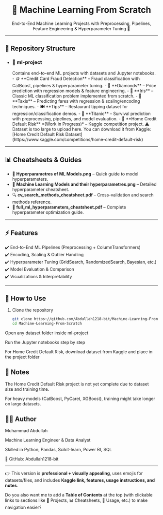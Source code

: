 <h1 align="center">🤖 Machine Learning From Scratch</h1>

<p align="center">
  End-to-End Machine Learning Projects with Preprocessing, Pipelines, Feature Engineering & Hyperparameter Tuning 🚀
</p>

---

<h2>📂 Repository Structure</h2>

- <h3>📁 ml-project</h3>
  Contains end-to-end ML projects with datasets and Jupyter notebooks.
  - 🪙 **Credit Card Fraud Detection** – Fraud classification with CatBoost, pipelines & hyperparameter tuning.
  - 💎 **Diamonds** – Price prediction with regression models & feature engineering.
  - 🌸 **Iris** – Classic ML classification problem implemented from scratch.
  - 🚕 **Taxis** – Predicting fares with regression & scaling/encoding techniques.
  - 🍽️ **Tips** – Restaurant tipping dataset for regression/classification demos.
  - 🚢 **Titanic** – Survival prediction with preprocessing, pipelines, and model evaluation.
  - 🏦 **Home Credit Default Risk** *(Work in Progress)* – Kaggle competition project.  
    ⚠️ Dataset is too large to upload here. You can download it from Kaggle:  
    [Home Credit Default Risk Dataset](https://www.kaggle.com/competitions/home-credit-default-risk)

---

<h2>📊 Cheatsheets & Guides</h2>

- 📝 **Hyperparametres of ML Models.png** – Quick guide to model hyperparameters.  
- 🔧 **Machine Learning Models and their hyperparametres.png** – Detailed hyperparameter cheatsheet.  
- 🔍 **cv_search_methods_cheatsheet.pdf** – Cross-validation and search methods reference.  
- 📘 **full_ml_hyperparameters_cheatsheet.pdf** – Complete hyperparameter optimization guide.  

---

<h2>⚡ Features</h2>

✔️ End-to-End ML Pipelines (Preprocessing + ColumnTransformers)  
✔️ Encoding, Scaling & Outlier Handling  
✔️ Hyperparameter Tuning (GridSearch, RandomizedSearch, Bayesian, etc.)  
✔️ Model Evaluation & Comparison  
✔️ Visualizations & Interpretability  

---

<h2>🚀 How to Use</h2>

1. Clone the repository  
   ```sh
   git clone https://github.com/Abdullah1218-bit/Machine-Learning-From-Scratch.git
   cd Machine-Learning-From-Scratch
Open any dataset folder inside ml-project

Run the Jupyter notebooks step by step

For Home Credit Default Risk, download dataset from Kaggle and place in the project folder

<h2>📌 Notes</h2>

The Home Credit Default Risk project is not yet complete due to dataset size and training time.

For heavy models (CatBoost, PyCaret, XGBoost), training might take longer on large datasets.

<h2>👨‍💻 Author</h2>

Muhammad Abdullah

Machine Learning Engineer & Data Analyst

Skilled in Python, Pandas, Scikit-learn, Power BI, SQL

📎 GitHub: Abdullah1218-bit


---

👉 This version is **professional + visually appealing**, uses emojis for datasets/files, and includes **Kaggle link, features, usage instructions, and notes**.  

Do you also want me to add a **Table of Contents** at the top (with clickable links to sections like 📂 Projects, 📊 Cheatsheets, 🚀 Usage, etc.) to make navigation easier?
